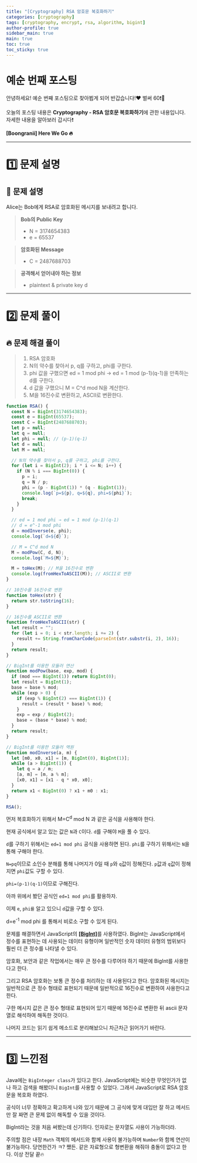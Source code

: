 ```yaml
---
title: "[Cryptography] RSA 암호문 복호화하기"
categories: [cryptography]
tags: [cryptography, encrypt, rsa, algorithm, bigint]
author-profile: true
sidebar_main: true
main: true
toc: true
toc_sticky: true
---
```


# 예순 번째 포스팅

안녕하세요! 예순 번째 포스팅으로 찾아뵙게 되어 반갑습니다!♥ 벌써 60❗️💜

오늘의 포스팅 내용은 **Cryptography - RSA 암호문 복호화하기**에 관한 내용입니다. <br/>
자세한 내용을 알아보러 갑시다❗️

**[Boongranii] Here We Go 🔥**

---

# 1️⃣ 문제 설명

## 💨 **문제 설명**

Alice는 Bob에게 RSA로 암호화된 메시지를 보내려고 합니다.

> **Bob의 Public Key**
>
> - N = 3174654383
> - e = 65537

> **암호화된 Message**
>
> - C = 2487688703

> **공격해서 얻어내야 하는 정보**
>
> - plaintext & private key d

---

# 2️⃣ 문제 풀이

## 🔥 문제 해결 풀이

> 1. RSA 암호화
> 2. N의 약수를 찾아서 p, q를 구하고, phi를 구한다.
> 3. phi 값을 구했으면 ed = 1 mod phi → ed = 1 mod (p-1)(q-1)을 만족하는 d를 구한다.
> 4. d 값을 구했으니 M = C^d mod N을 계산한다.
> 5. M을 16진수로 변환하고, ASCII로 변환한다.

```js
function RSA() {
  const N = BigInt(3174654383);
  const e = BigInt(65537);
  const C = BigInt(2487688703);
  let p = null;
  let q = null;
  let phi = null; // (p-1)(q-1)
  let d = null;
  let M = null;

  // N의 약수를 찾아서 p, q를 구하고, phi를 구한다.
  for (let i = BigInt(2); i * i <= N; i++) {
    if (N % i === BigInt(0)) {
      p = i;
      q = N / p;
      phi = (p - BigInt(1)) * (q - BigInt(1));
      console.log(`p=${p}, q=${q}, phi=${phi}`);
      break;
    }
  }

  // ed = 1 mod phi → ed = 1 mod (p-1)(q-1)
  // d = e^-1 mod phi
  d = modInverse(e, phi);
  console.log(`d=${d}`);

  // M = C^d mod N
  M = modPow(C, d, N);
  console.log(`M=${M}`);

  M = toHex(M); // M을 16진수로 변환
  console.log(fromHexToASCII(M)); // ASCII로 변환
}

// 10진수를 16진수로 변환
function toHex(str) {
  return str.toString(16);
}

// 16진수를 ASCII로 변환
function fromHexToASCII(str) {
  let result = "";
  for (let i = 0; i < str.length; i += 2) {
    result += String.fromCharCode(parseInt(str.substr(i, 2), 16));
  }
  return result;
}

// BigInt를 이용한 모듈러 연산
function modPow(base, exp, mod) {
  if (mod === BigInt(1)) return BigInt(0);
  let result = BigInt(1);
  base = base % mod;
  while (exp > 0) {
    if (exp % BigInt(2) === BigInt(1)) {
      result = (result * base) % mod;
    }
    exp = exp / BigInt(2);
    base = (base * base) % mod;
  }
  return result;
}

// BigInt를 이용한 모듈러 역원
function modInverse(a, m) {
  let [m0, x0, x1] = [m, BigInt(0), BigInt(1)];
  while (a > BigInt(1)) {
    let q = a / m;
    [a, m] = [m, a % m];
    [x0, x1] = [x1 - q * x0, x0];
  }
  return x1 < BigInt(0) ? x1 + m0 : x1;
}

RSA();
```

먼저 복호화하기 위해서 M=C<sup>d</sup> mod N 과 같은 공식을 사용해야 한다.

현재 공식에서 알고 있는 값은 `N`과 `C`이다. `d`를 구해야 `M`을 풀 수 있다.

`d`를 구하기 위해서는 `ed=1 mod phi` 공식을 사용하면 된다. `phi`를 구하기 위해서는 `N`을 통해 구해야 한다.

`N=pq`이므로 소인수 분해를 통해 나머지가 0일 때 `p`와 `q`값이 정해진다. `p`값과 `q`값이 정해지면 `phi`값도 구할 수 있다.

`phi=(p-1)(q-1)`이므로 구해진다.

아까 위에서 봤던 공식인 `ed=1 mod phi`를 활용하자.

이제 `e`, `phi를` 알고 있으니 `d`값을 구할 수 있다.

d=e<sup>-1</sup> mod phi 를 통해서 비로소 구할 수 있게 된다.

문제를 해결하면서 JavaScript의 [**[BigInt]**](https://developer.mozilla.org/ko/docs/Web/JavaScript/Reference/Global_Objects/BigInt)를 사용하였다. BigInt는 JavaScript에서 정수를 표현하는 데 사용되는 데이터 유형이며 일반적인 숫자 데이터 유형의 범위보다 훨씬 더 큰 정수를 나타낼 수 있다.

암호화, 보안과 같은 작업에서는 매우 큰 정수를 다루어야 하기 때문에 BigInt를 사용한다고 한다.

그리고 RSA 암호화는 보통 큰 정수를 처리하는 데 사용된다고 한다. 암호화된 메시지는 일반적으로 큰 정수 형태로 표현되기 때문에 일반적으로 16진수로 변환하여 사용한다고 한다.

구한 메시지 값은 큰 정수 형태로 표현되어 있기 때문에 16진수로 변환한 뒤 ascii 문자열로 해석하여 해독한 것이다.

나머지 코드는 읽기 쉽게 메소드로 분리해놨으니 차근차근 읽어가기 바란다.

---

# 3️⃣ 느낀점

Java에는 `BigInteger class`가 있다고 한다. JavaScript에는 비슷한 무엇인가가 없나 하고 검색을 해봤더니 `BigInt`를 사용할 수 있었다. 그래서 JavaScript로 RSA 암호문을 복호화 하였다.

공식이 너무 정확하고 확고하게 나와 있기 때문에 그 공식에 맞게 대입만 잘 하고 메서드만 잘 짜면 큰 문제 없이 해독할 수 있을 것이다.

BigInt라는 것을 처음 써봤는데 신기하다. 인자로는 문자열도 사용이 가능하더라.

주의할 점은 내장 `Math` 객체의 메서드와 함께 사용이 불가능하며 `Number`와 함께 연산이 불가능하다. 당연한건가 ㅋ? 쨌든. 같은 자료형으로 형변환을 해줘야 충돌이 없다고 한다. 이상 전달 끝🔥
